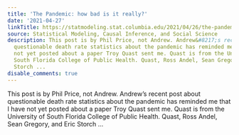 ```yaml
---
title: 'The Pandemic: how bad is it really?'
date: '2021-04-27'
linkTitle: https://statmodeling.stat.columbia.edu/2021/04/26/the-pandemic-how-bad-is-it-really/
source: Statistical Modeling, Causal Inference, and Social Science
description: This post is by Phil Price, not Andrew. Andrew&#8217;s recent post about
  questionable death rate statistics about the pandemic has reminded me that I have
  not yet posted about a paper Troy Quast sent me. Quast is from the University of
  South Florida College of Public Health. Quast, Ross Andel, Sean Gregory, and Eric
  Storch ...
disable_comments: true
---
```

This post is by Phil Price, not Andrew. Andrew&#8217;s recent post about questionable death rate statistics about the pandemic has reminded me that I have not yet posted about a paper Troy Quast sent me. Quast is from the University of South Florida College of Public Health. Quast, Ross Andel, Sean Gregory, and Eric Storch ...